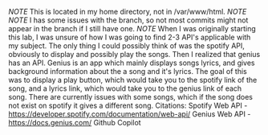 *NOTE* This is located in my home directory, not in /var/www/html. *NOTE*
*NOTE* I has some issues with the branch, so not most commits might not appear in the branch if I still have one. *NOTE*
When I was originally starting this lab, I was unsure of how I was going to find 2-3 API's applicable with my subject.
The only thing I could possibly think of was the spotify API, obviously to display and possibly play the songs.
Then I realized that genius has an API.
Genius is an app which mainly displays songs lyrics, and gives background information about the a song and it's lyrics.
The goal of this was to display a play button, which would take you to the spotify link of the song, and a lyrics link, which would take you to the genius link of each song.
There are currently issues with some songs, which if the song does not exist on spotify it gives a different song.
Citations:
Spotify Web API - https://developer.spotify.com/documentation/web-api/
Genius Web API - https://docs.genius.com/
Github Copilot